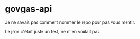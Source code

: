 # govgas-api
Je ne savais pas comment nommer le repo pour pas vous mentir. 





















Le json c'était juste un test, ne m'en voulait pas.
